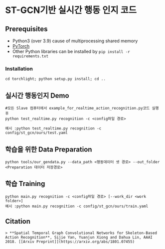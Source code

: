 # ST-GCN기반 실시간 행동 인지 코드

## Prerequisites
- Python3 (over 3.9) cause of multiprocessing shared memory
- [PyTorch](http://pytorch.org/)
- Other Python libraries can be installed by `pip install -r requirements.txt`


### Installation
``` shell
cd torchlight; python setup.py install; cd ..

```

## 실시간 행동인지 Demo
```shell
#모든 Slave 컴퓨터에서 example_for_realtime_action_recognition.py코드 실행 후
python test_realtime.py recognition -c <config파일 경로> 

예시 :python test_realtime.py recognition -c config/st_gcn/ours/test.yaml
```


## 학습을 위한 Data Preparation
```
python tools/our_gendata.py --data_path <행동데이터 셋 경로> --out_folder <Preparation 데이터 저장경로>
```

## 학습 Training
```
python main.py recognition -c <config파일 경로> [--work_dir <work folder>]
예시 :python main.py recognition -c config/st_gcn/ours/train.yaml

```

## Citation
```
> **Spatial Temporal Graph Convolutional Networks for Skeleton-Based Action Recognition**, Sijie Yan, Yuanjun Xiong and Dahua Lin, AAAI 2018. [[Arxiv Preprint]](https://arxiv.org/abs/1801.07455)

```
